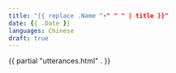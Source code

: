 ```yaml
---
title: "{{ replace .Name "-" " " | title }}"
date: {{ .Date }}
languages: Chinese
draft: true
---
```


{{ partial "utterances.html" . }}